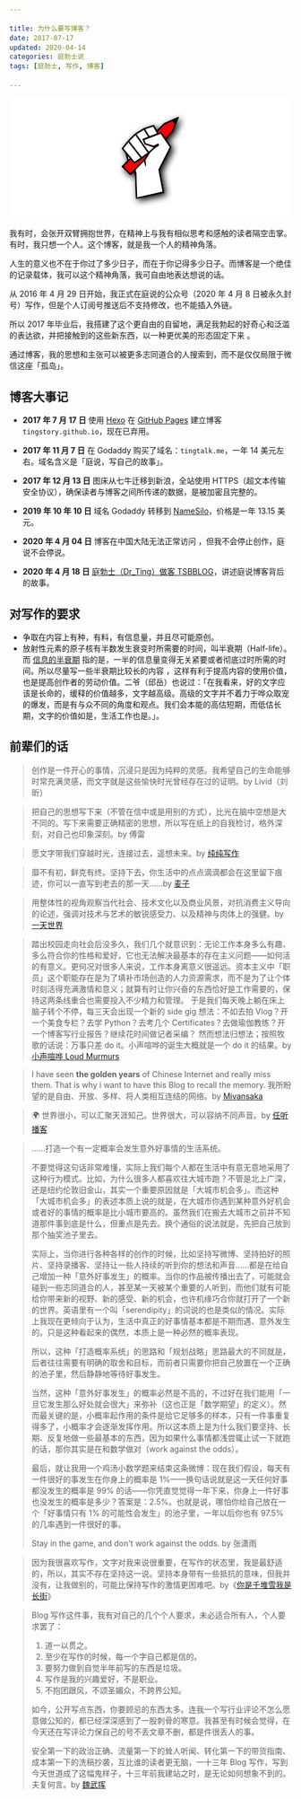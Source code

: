 ```yaml
---

title: 为什么要写博客？
date: 2017-07-17  
updated: 2020-04-14
categories: 庭勃士说  
tags: [庭勃士, 写作, 博客]   

---
```


![the-pencil-fist](blog/the-pencil-fist.png)

我有时，会张开双臂拥抱世界，在精神上与我有相似思考和感触的读者隔空击掌。有时，我只想一个人。这个博客，就是我一个人的精神角落。

<!-- more -->

人生的意义也不在于你过了多少日子，而在于你记得多少日子。而博客是一个绝佳的记录载体，我可以这个精神角落，我可自由地表达想说的话。

从 2016 年 4 月 29 日开始，我正式在庭说的公众号（2020 年 4 月 8 日被永久封号）写作，但是个人订阅号推送后不支持修改，也不能插入外链。

所以 2017 年毕业后，我搭建了这个更自由的自留地，满足我勃起的好奇心和泛滥的表达欲，并把接触到的这些新东西，以一种更优美的形态固定下来 。

通过博客，我的思想和主张可以被更多志同道合的人搜索到，而不是仅仅局限于微信这座「孤岛」。



## 博客大事记

- **2017 年 7 月 17 日**
  使用 [Hexo](https://hexo.io/zh-cn/) 在 [GitHub Pages](https://pages.github.com/) 建立博客 `tingstory.github.io`，现在已弃用。
  
- **2017 年 11 月 7 日**
  在 Godaddy  购买了域名：`tingtalk.me`，一年 14 美元左右。域名含义是「庭说，写自己的故事」。
  
- **2017 年 12 月 13 日**
  图床从七牛迁移到新浪，全站使用 HTTPS（超文本传输安全协议），确保读者与博客之间所传递的数据，是被加密且完整的。
  
- **2019 年 10 年 10 日**
  域名 Godaddy 转移到 [NameSilo](https://www.namesilo.com/?rid=d1eaf64se)，价格是一年 13.15 美元。
  
- **2020 年 4 月 04 日**
  博客在中国大陆无法正常访问 ，但我不会停止创作，庭说不会停说。
  
- **2020 年 4 月 18 日**
  [庭勃士（Dr_Ting）做客 TSBBLOG](https://tsb2blog.com/tingtalk.html)，讲述庭说博客背后的故事。



## 对写作的要求

- 争取在内容上有种，有料，有信息量，并且尽可能原创。
- 放射性元素的原子核有半数发生衰变时所需要的时间，叫半衰期（Half-life）。而 [信息的半衰期](https://www.remote.tools/newsletter/knowledge-decay-and-half-life-of-information) 指的是，一半的信息量变得无关紧要或者彻底过时所需的时间。所以尽量写一些半衰期比较长的内容 ，这样有利于提高内容的使用价值，也是提高创作者的劳动价值。二爷（邱岳）也说过：「在我看来，好的文字应该是长命的，缓释的价值越多，文字越高级。高级的文字并不着力于哗众取宠的爆发，而是有与众不同的角度和观点。我们会本能的高估短期，而低估长期，文字的价值如是，生活工作也是。」。



## 前辈们的话

> 创作是一件开心的事情，沉浸只是因为纯粹的灵感。我希望自己的生命能够时常充满灵感，而文字就是这些愉快时光曾经存在过的证明。by Livid（刘昕）




> 把自己的思想写下来（不管在信中或是用别的方式），比光在脑中空想是大不同的。写下来需要正确精密的思想，所以写在纸上的自我检讨，格外深刻，对自己也印象深刻。by 傅雷




> 愿文字带我们穿越时光，连接过去，遥想未来。by [纯纯写作](https://writer.drakeet.com/)




> 靡不有初，鲜克有终。坚持下去，你生活中的点点滴滴都会在这里留下痕迹，你可以一直写到老去的那一天……by [麦子](https://jsntn.com/essays/2018/04/03/11.html)




> 用整体性的视角观察当代社会、技术文化以及商业风景，对抗消费主义导向的论述，强调对技术与艺术的敏锐感受力、以及精神与肉体上的强健。by [一天世界](https://blog.yitianshijie.net/)




> 踏出校园走向社会后没多久，我们几个就意识到：无论工作本身多么有趣、多么符合你的性格和爱好，它也无法解决最基本的存在主义问题——如何活的有意义。更何况对很多人来说，工作本身离意义很遥远。资本主义中「职员」这个职能存在是为了填补市场创造的人力资源需求，而不是为了让个体时刻活得充满激情和意义；就算有时让你兴奋的东西恰好是工作需要的，保持这两条线重合也需要投入不少精力和管理。 于是我们每天晚上躺在床上脑子转个不停，每三天会出现一个新的 side gig 想法：不如去拍 Vlog？开一个美食专栏？去学 Python？去考几个 Certificates？去做瑜伽教练？开一个博客写行业报告？继续花时间做记者采编？ 然而想法归想法；按照牧歌的话说：万事只差 do it。小声喧哗的诞生大概就是一个 do it 的结果。by [小声喧哗 Loud Murmurs](https://loudmurmursfm.typlog.io/aboutus)




> I have seen **the golden years** of Chinese Internet and really miss them. That is why i want to have this Blog to recall the memory. 我所盼望的是自由、开放、多样、将人类相互连结的网络。by [Mivansaka](http://mivansaka.xyz/about/)




> 🌍 世界很小，可以汇聚天涯知己。世界很大，可以容纳不同声音。by [任听播客](https://getpodcast.xyz/)




> ……打造一个有一定概率会发生意外好事情的生活系统。
>
> 不要觉得这句话非常难懂，实际上我们每个人都在生活中有意无意地采用了这种行为模式。比如，为什么很多人都喜欢往大城市跑？不管是北上广深，还是纽约伦敦旧金山，其实一个重要原因就是「大城市机会多」。而这种「大城市机会多」的表述本质上说的就是，在大城市你遇到某种意外好机会或者好的事情的概率是比小城市要高的。虽然我们在搬去大城市之前并不知道那件事到底是什么，但重点是先去。换个通俗的说法就是，先把自己放到那个抽奖池子里去。
>
> 实际上，当你进行各种各样的创作的时候，比如坚持写微博、坚持拍好的照片、坚持录播客、坚持让一些人持续的听到你的想法和声音......都是在给自己增加一种「意外好事发生」的概率。当你的作品被传播出去了，可能就会碰到一些志同道合的人，甚至某一天被某个重要的人听到，而他们就有可能给你带来新的视野、新的感受、新的机会，也许机缘巧合你就打开了一个新的世界。英语里有一个叫「serendipity」的词说的也是类似的情况。实际上我现在更倾向于认为，生活中真正的好事情基本都是不期而遇、意外发生的。只是这种看起来的偶然，本质上是一种必然的概率表现。
>
> 所以，这种「打造概率系统」的思路和「规划战略」思路最大的不同就是，后者往往需要有明确的取舍和目标，而前者只需要你把自己放置在一个正确的池子里，然后静静地等待好事发生。
>
> 当然，这种「意外好事发生」的概率必然是不高的，不过好在我们能用「一旦它发生那么好处就会很大」来弥补（这也正是「数学期望」的定义）。然而最关键的是，小概率起作用的条件是给它足够多的样本，只有一件事重复得多了，小概率才会逐渐发挥作用。所以这本质上是为什么我们要坚持、长期、反复地做一些最基本的东西，因为如果什么事情都浅尝辄止试一下就跑的话，那你其实是在和数学做对（work against the odds）。
>
> 最后，就让我用一个鸡汤小数学题来结束这条微博：现在我们假设，每天有一件很好的事发生在你身上的概率是 1%——换句话说就是这一天任何好事都没发生的概率是 99% 的话——你凭直觉觉得一年下来，你身上一件好事也没发生的概率是多少？答案是：2.5%。也就是说，哪怕你给自己放在一个「好事情只有 1% 的可能性会发生」的池子里，一年以后你也有 97.5% 的几率遇到一件很好的事。
>
> Stay in the game, and don't work against the odds. by 张潇雨



> 因为我很喜欢写作，文字对我来说很重要，在写作的状态里，我是最舒适的，所以，其实不存在坚持这一说。坚持本身带有一些抵抗的意味，但我并没有，让我做别的，可能比保持写作的激情更困难吧。by《[你是千堆雪我是长街](https://book.douban.com/subject/25982311/)》




> Blog 写作这件事，我有对自己的几个个人要求，未必适合所有人，个人要求罢了：
>
> 1. 道一以贯之。
> 2. 至少在写作的时候，每一个字自己都是信的。
> 3. 要努力做到自觉半年前写的东西是垃圾。
> 4. 写作是我的兴趣爱好，不是职业。
> 5. 不抱团跟风，不颂圣媚众，不跨界公知。
>
> 如今，公开写点东西，你要顾忌的东西太多。连我一个写行业评论不怎么愿意做公知的，都已经深深感到了一股刺骨的寒意。我甚至有时候会觉得，在今天还在写评论力保自己的号不丢文章不删，都是件很丢人的事。
>
> 安全第一下的政治正确、流量第一下的耸人听闻、转化第一下的带货指南、成本第一下的洗稿抄袭，互比谁的读者更无脑，一十三年 Blog 写作，写到今天世道成了这幅鬼样子，十三年前我建站之时，是无论如何想象不到的。夫复何言。by [魏武挥](http://weiwuhui.com/8264.html)












